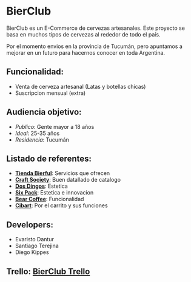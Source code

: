 # BierClub
BierClub es un E-Commerce de cervezas artesanales. Este proyecto se basa en muchos tipos de cervezas al rededor de todo el país.

Por el momento envios en la provincia de Tucumán, pero apuntamos a mejorar en un futuro para hacernos conocer en toda Argentina.

## Funcionalidad:
- Venta de cerveza artesanal (Latas y botellas chicas)
- Suscripcion mensual (extra)

## Audiencia objetivo:
- *Publico*: Gente mayor a 18 años
- *Ideal*: 25-35 años
- *Residencia*: Tucumán

## Listado de referentes:
- [**Tienda Bierful**](https://tienda.bierful.com): Servicios que ofrecen
- [**Craft Society**](https://www.craftsociety.com.ar): Buen datallado de catalogo
- [**Dos Dingos**](https://www.cervezadosdingos.com/): Estetica
- [**Six Pack**](https://sixpack.com.ar): Estetica e innovacion
- [**Bear Coffee**](https://www.beercoffee.com.ar): Funcionalidad
- [**Cibart**](https://cibart.com.ar/): Por el carrito y sus funciones

## Developers:
- Evaristo Dantur
- Santiago Terejina
- Diego Kippes

## Trello: [**BierClub Trello**](https://trello.com/b/Z7Sq24ef/bierclub)
